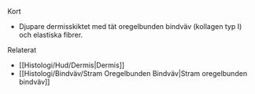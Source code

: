 Kort
- Djupare dermisskiktet med tät oregelbunden bindväv (kollagen typ I) och elastiska fibrer.

Relaterat
- [[Histologi/Hud/Dermis|Dermis]]
- [[Histologi/Bindväv/Stram Oregelbunden Bindväv|Stram oregelbunden bindväv]]

